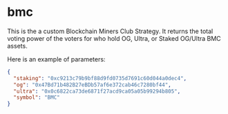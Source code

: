 # bmc

This is the a custom Blockchain Miners Club Strategy. It returns the total voting power of the voters for who hold OG, Ultra, or Staked OG/Ultra BMC assets.

Here is an example of parameters:

```json
{
  "staking": "0xc9213c79b9bf88d9fd0735d7691c60d044a0dec4",
  "og": "0x47Bd71b482B27eBDb57af6e372cab46c7280bf44",
  "ultra": "0x0c6822ca73de6871f27acd9ca05a05b99294b805",
  "symbol": "BMC"
}
```
